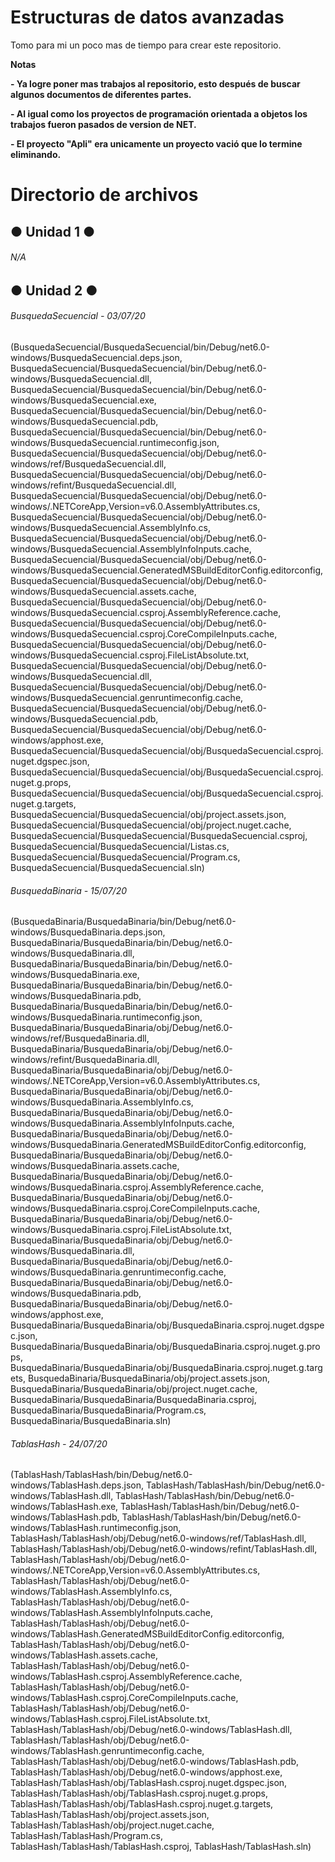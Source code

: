 # Estructuras de datos avanzadas

<!----Descripción---->
Tomo para mi un poco mas de tiempo para crear este repositorio.
<!----Separador de la descripción ---->

<!----Notas---->
**Notas**

**- Ya logre poner mas trabajos al repositorio, esto después de buscar algunos documentos de diferentes partes.**

**- Al igual como los proyectos de programación orientada a objetos los trabajos fueron pasados de version de NET.**

**- El proyecto "Apli" era unicamente un proyecto vació que lo termine eliminando.**
<!----Separador de las notas---->

<!----Directorio con ubicación de archivos---->
# Directorio de archivos
## ● Unidad 1 ●
###### N/A

## ● Unidad 2 ●
###### BusquedaSecuencial - 03/07/20
(BusquedaSecuencial/BusquedaSecuencial/bin/Debug/net6.0-windows/BusquedaSecuencial.deps.json, 
BusquedaSecuencial/BusquedaSecuencial/bin/Debug/net6.0-windows/BusquedaSecuencial.dll, 
BusquedaSecuencial/BusquedaSecuencial/bin/Debug/net6.0-windows/BusquedaSecuencial.exe, 
BusquedaSecuencial/BusquedaSecuencial/bin/Debug/net6.0-windows/BusquedaSecuencial.pdb, 
BusquedaSecuencial/BusquedaSecuencial/bin/Debug/net6.0-windows/BusquedaSecuencial.runtimeconfig.json, 
BusquedaSecuencial/BusquedaSecuencial/obj/Debug/net6.0-windows/ref/BusquedaSecuencial.dll, 
BusquedaSecuencial/BusquedaSecuencial/obj/Debug/net6.0-windows/refint/BusquedaSecuencial.dll, 
BusquedaSecuencial/BusquedaSecuencial/obj/Debug/net6.0-windows/.NETCoreApp,Version=v6.0.AssemblyAttributes.cs, 
BusquedaSecuencial/BusquedaSecuencial/obj/Debug/net6.0-windows/BusquedaSecuencial.AssemblyInfo.cs, 
BusquedaSecuencial/BusquedaSecuencial/obj/Debug/net6.0-windows/BusquedaSecuencial.AssemblyInfoInputs.cache, 
BusquedaSecuencial/BusquedaSecuencial/obj/Debug/net6.0-windows/BusquedaSecuencial.GeneratedMSBuildEditorConfig.editorconfig, 
BusquedaSecuencial/BusquedaSecuencial/obj/Debug/net6.0-windows/BusquedaSecuencial.assets.cache, 
BusquedaSecuencial/BusquedaSecuencial/obj/Debug/net6.0-windows/BusquedaSecuencial.csproj.AssemblyReference.cache, 
BusquedaSecuencial/BusquedaSecuencial/obj/Debug/net6.0-windows/BusquedaSecuencial.csproj.CoreCompileInputs.cache, 
BusquedaSecuencial/BusquedaSecuencial/obj/Debug/net6.0-windows/BusquedaSecuencial.csproj.FileListAbsolute.txt, 
BusquedaSecuencial/BusquedaSecuencial/obj/Debug/net6.0-windows/BusquedaSecuencial.dll, 
BusquedaSecuencial/BusquedaSecuencial/obj/Debug/net6.0-windows/BusquedaSecuencial.genruntimeconfig.cache, 
BusquedaSecuencial/BusquedaSecuencial/obj/Debug/net6.0-windows/BusquedaSecuencial.pdb, 
BusquedaSecuencial/BusquedaSecuencial/obj/Debug/net6.0-windows/apphost.exe, 
BusquedaSecuencial/BusquedaSecuencial/obj/BusquedaSecuencial.csproj.nuget.dgspec.json, 
BusquedaSecuencial/BusquedaSecuencial/obj/BusquedaSecuencial.csproj.nuget.g.props, 
BusquedaSecuencial/BusquedaSecuencial/obj/BusquedaSecuencial.csproj.nuget.g.targets, 
BusquedaSecuencial/BusquedaSecuencial/obj/project.assets.json, 
BusquedaSecuencial/BusquedaSecuencial/obj/project.nuget.cache, 
BusquedaSecuencial/BusquedaSecuencial/BusquedaSecuencial.csproj, 
BusquedaSecuencial/BusquedaSecuencial/Listas.cs, 
BusquedaSecuencial/BusquedaSecuencial/Program.cs, 
BusquedaSecuencial/BusquedaSecuencial.sln)
<!----Separador---->
###### BusquedaBinaria - 15/07/20
(BusquedaBinaria/BusquedaBinaria/bin/Debug/net6.0-windows/BusquedaBinaria.deps.json, 
BusquedaBinaria/BusquedaBinaria/bin/Debug/net6.0-windows/BusquedaBinaria.dll, 
BusquedaBinaria/BusquedaBinaria/bin/Debug/net6.0-windows/BusquedaBinaria.exe, 
BusquedaBinaria/BusquedaBinaria/bin/Debug/net6.0-windows/BusquedaBinaria.pdb, 
BusquedaBinaria/BusquedaBinaria/bin/Debug/net6.0-windows/BusquedaBinaria.runtimeconfig.json, 
BusquedaBinaria/BusquedaBinaria/obj/Debug/net6.0-windows/ref/BusquedaBinaria.dll, 
BusquedaBinaria/BusquedaBinaria/obj/Debug/net6.0-windows/refint/BusquedaBinaria.dll, 
BusquedaBinaria/BusquedaBinaria/obj/Debug/net6.0-windows/.NETCoreApp,Version=v6.0.AssemblyAttributes.cs, 
BusquedaBinaria/BusquedaBinaria/obj/Debug/net6.0-windows/BusquedaBinaria.AssemblyInfo.cs, 
BusquedaBinaria/BusquedaBinaria/obj/Debug/net6.0-windows/BusquedaBinaria.AssemblyInfoInputs.cache, 
BusquedaBinaria/BusquedaBinaria/obj/Debug/net6.0-windows/BusquedaBinaria.GeneratedMSBuildEditorConfig.editorconfig, 
BusquedaBinaria/BusquedaBinaria/obj/Debug/net6.0-windows/BusquedaBinaria.assets.cache, 
BusquedaBinaria/BusquedaBinaria/obj/Debug/net6.0-windows/BusquedaBinaria.csproj.AssemblyReference.cache, 
BusquedaBinaria/BusquedaBinaria/obj/Debug/net6.0-windows/BusquedaBinaria.csproj.CoreCompileInputs.cache, 
BusquedaBinaria/BusquedaBinaria/obj/Debug/net6.0-windows/BusquedaBinaria.csproj.FileListAbsolute.txt, 
BusquedaBinaria/BusquedaBinaria/obj/Debug/net6.0-windows/BusquedaBinaria.dll, 
BusquedaBinaria/BusquedaBinaria/obj/Debug/net6.0-windows/BusquedaBinaria.genruntimeconfig.cache, 
BusquedaBinaria/BusquedaBinaria/obj/Debug/net6.0-windows/BusquedaBinaria.pdb, 
BusquedaBinaria/BusquedaBinaria/obj/Debug/net6.0-windows/apphost.exe, 
BusquedaBinaria/BusquedaBinaria/obj/BusquedaBinaria.csproj.nuget.dgspec.json, 
BusquedaBinaria/BusquedaBinaria/obj/BusquedaBinaria.csproj.nuget.g.props, 
BusquedaBinaria/BusquedaBinaria/obj/BusquedaBinaria.csproj.nuget.g.targets, 
BusquedaBinaria/BusquedaBinaria/obj/project.assets.json, 
BusquedaBinaria/BusquedaBinaria/obj/project.nuget.cache, 
BusquedaBinaria/BusquedaBinaria/BusquedaBinaria.csproj, 
BusquedaBinaria/BusquedaBinaria/Program.cs, 
BusquedaBinaria/BusquedaBinaria.sln)
<!----Separador---->
###### TablasHash - 24/07/20
(TablasHash/TablasHash/bin/Debug/net6.0-windows/TablasHash.deps.json, 
TablasHash/TablasHash/bin/Debug/net6.0-windows/TablasHash.dll, 
TablasHash/TablasHash/bin/Debug/net6.0-windows/TablasHash.exe, 
TablasHash/TablasHash/bin/Debug/net6.0-windows/TablasHash.pdb, 
TablasHash/TablasHash/bin/Debug/net6.0-windows/TablasHash.runtimeconfig.json, 
TablasHash/TablasHash/obj/Debug/net6.0-windows/ref/TablasHash.dll, 
TablasHash/TablasHash/obj/Debug/net6.0-windows/refint/TablasHash.dll, 
TablasHash/TablasHash/obj/Debug/net6.0-windows/.NETCoreApp,Version=v6.0.AssemblyAttributes.cs, 
TablasHash/TablasHash/obj/Debug/net6.0-windows/TablasHash.AssemblyInfo.cs, 
TablasHash/TablasHash/obj/Debug/net6.0-windows/TablasHash.AssemblyInfoInputs.cache, 
TablasHash/TablasHash/obj/Debug/net6.0-windows/TablasHash.GeneratedMSBuildEditorConfig.editorconfig, 
TablasHash/TablasHash/obj/Debug/net6.0-windows/TablasHash.assets.cache, 
TablasHash/TablasHash/obj/Debug/net6.0-windows/TablasHash.csproj.AssemblyReference.cache, 
TablasHash/TablasHash/obj/Debug/net6.0-windows/TablasHash.csproj.CoreCompileInputs.cache, 
TablasHash/TablasHash/obj/Debug/net6.0-windows/TablasHash.csproj.FileListAbsolute.txt, 
TablasHash/TablasHash/obj/Debug/net6.0-windows/TablasHash.dll, 
TablasHash/TablasHash/obj/Debug/net6.0-windows/TablasHash.genruntimeconfig.cache, 
TablasHash/TablasHash/obj/Debug/net6.0-windows/TablasHash.pdb, 
TablasHash/TablasHash/obj/Debug/net6.0-windows/apphost.exe, 
TablasHash/TablasHash/obj/TablasHash.csproj.nuget.dgspec.json, 
TablasHash/TablasHash/obj/TablasHash.csproj.nuget.g.props, 
TablasHash/TablasHash/obj/TablasHash.csproj.nuget.g.targets, 
TablasHash/TablasHash/obj/project.assets.json, 
TablasHash/TablasHash/obj/project.nuget.cache, 
TablasHash/TablasHash/Program.cs, 
TablasHash/TablasHash/TablasHash.csproj, 
TablasHash/TablasHash.sln)
<!----Separador del directorio con ubicación de archivos---->